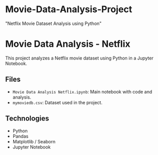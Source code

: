 # Movie-Data-Analysis-Project
"Netflix Movie Dataset Analysis using Python"

# Movie Data Analysis - Netflix

This project analyzes a Netflix movie dataset using Python in a Jupyter Notebook.

## Files

- `Movie Data Analysis Netflix.ipynb`: Main notebook with code and analysis.
- `mymoviedb.csv`: Dataset used in the project.

## Technologies

- Python
- Pandas
- Matplotlib / Seaborn
- Jupyter Notebook


